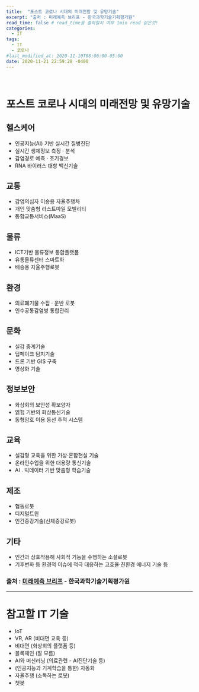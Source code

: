 ```yaml
---
title:  "포스트 코로나 시대의 미래전망 및 유망기술"
excerpt: "출처 : 미래예측 브리프 - 한국과학기술기획평가원"
read_time: false # read_time을 출력할지 여부 1min read 같은것!
categories:
  - IT
tags:
  - IT
  - 코로나
#last_modified_at: 2020-11-10T08:06:00-05:00
date: 2020-11-21 22:59:28 -0400
---
```

<br>

# 포스트 코로나 시대의 미래전망 및 유망기술

## 헬스케어
- 인공지능(AI) 기반 실시간 질병진단
- 실시간 생체정보 측정 · 분석
- 감염경로 예측 · 조기경보
- RNA 바이러스 대항 백신기술

## 교통
- 감염의심자 이송용 자율주행차
- 개인 맞춤형 라스트마일 모빌리티
- 통합교통서비스(MaaS)

## 물류
- ICT기반 물류정보 통합플랫폼
- 유통물류센터 스마트화
- 배송용 자율주행로봇

## 환경
- 의료폐기물 수집 · 운반 로봇
- 인수공통감염병 통합관리

## 문화
- 실감 중계기술
- 딥페이크 탐지기술
- 드론 기반 GIS 구축
- 영상화 기술

## 정보보안
- 화상회의 보안성 확보양자
- 얽힘 기반의 화상통신기술
- 동형암호 이용 동선 추적 시스템

## 교육
- 실감형 교육을 위한 가상·혼합현실 기술
- 온라인수업을 위한 대용량 통신기술
- AI ․ 빅데이터 기반 맞춤형 학습기술

## 제조
- 협동로봇
- 디지털트윈
- 인간증강기술(신체증강로봇)

## 기타
- 인간과 상호작용해 사회적 기능을 수행하는 소셜로봇
- 기후변화 등 환경적 이슈에 적극 대응하는 고효율·친환경 에너지 기술 등

### 출처 : [미래예측 브리프](https://www.kistep.re.kr/getFileDown.jsp?fileIdx=11586&contentIdx=13771&tbIdx=BRD_BOARD) - 한국과학기술기획평가원

---

# 참고할 IT 기술
- IoT
- VR, AR (비대면 교육 등)
- 비대면 (화상회의 플랫폼 등)
- 블록체인 (잘 모름)
- AI와 머신러닝 (의료관련 - AI진단기술 등)
- (인공지능과 기계학습을 통한) 자동화
- 자율주행 (소독하는 로봇)
- 챗봇
